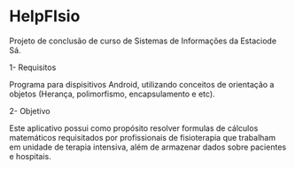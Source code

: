 # HelpFIsio
Projeto de conclusão de curso de Sistemas de Informações da Estaciode Sá.

1-  Requisitos

   Programa para dispisitivos Android, utilizando conceitos de orientação a objetos (Herança, polimorfismo, encapsulamento e etc).

2- Objetivo 

   Este aplicativo possui como propósito resolver formulas de cálculos matemáticos requisitados por profissionais de fisioterapia que trabalham em unidade de terapia intensiva, além de armazenar dados sobre pacientes e hospitais.
